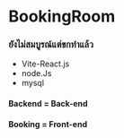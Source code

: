﻿# BookingRoom
 <h3>ยังไม่สมบูรณ์แต่ขกทำแล้ว</h3>
  <ul>
    <li>Vite-React.js</li>  
    <li>node.Js</li>  
    <li>mysql</li>  
  </ul>

   <h4>Backend = Back-end</h4>
   <h4>Booking = Front-end</h4>
